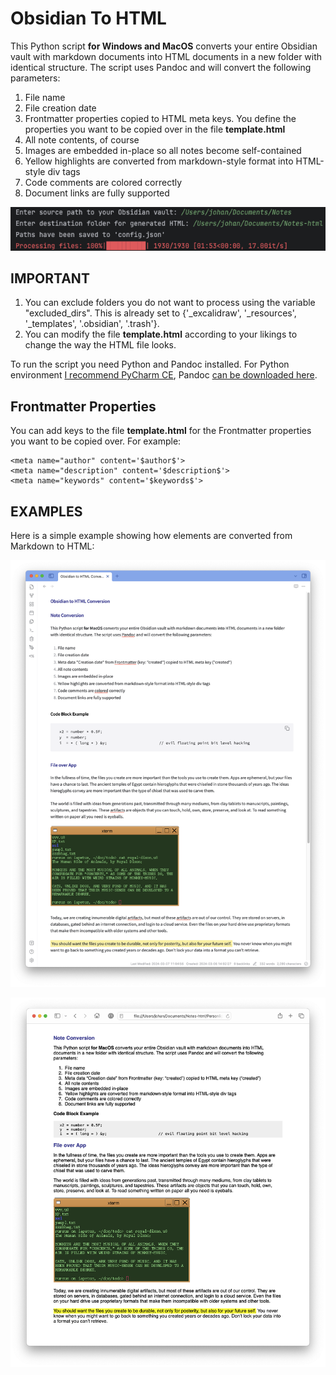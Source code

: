 # Obsidian To HTML
This Python script **for Windows and MacOS** converts your entire Obsidian vault with markdown documents into HTML documents in a new folder with identical structure. The script uses Pandoc and will convert the following parameters:

1. File name
2. File creation date
3. Frontmatter properties copied to HTML meta keys. You define the properties you want to be copied over in the file **template.html**
4. All note contents, of course
5. Images are embedded in-place so all notes become self-contained
6. Yellow highlights are converted from markdown-style format into HTML-style div tags
7. Code comments are colored correctly
8. Document links are fully supported

![](media/command-line.png)

## IMPORTANT

1. You can exclude folders you do not want to process using the variable "excluded_dirs". This is already set to {'_excalidraw', '_resources', '_templates', '.obsidian', '.trash'}.
2. You can modify the file **template.html** according to your likings to change the way the HTML file looks.

To run the script you need Python and Pandoc installed. For Python environment [I recommend PyCharm CE](https://www.jetbrains.com/pycharm/download/other.html), Pandoc [can be downloaded here](https://pandoc.org/installing.html).

## Frontmatter Properties

You can add keys to the file **template.html** for the Frontmatter properties you want to be copied over. For example:

```
<meta name="author" content='$author$'>
<meta name="description" content='$description$'>
<meta name="keywords" content='$keywords$'>
```


## EXAMPLES

Here is a simple example showing how elements are converted from Markdown to HTML:

![](media/Example-obsidian.png)

![](media/Example-resulting_html.png)
